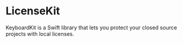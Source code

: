 # LicenseKit
KeyboardKit is a Swift library that lets you protect your closed source projects with local licenses.

